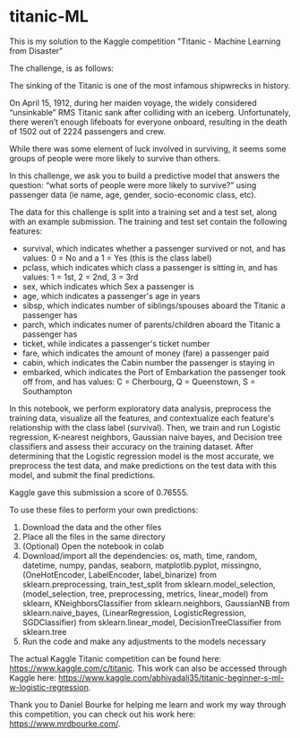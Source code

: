 # titanic-ML
This is my solution to the Kaggle competition "Titanic - Machine Learning from Disaster"

The challenge, is as follows:

The sinking of the Titanic is one of the most infamous shipwrecks in history.

On April 15, 1912, during her maiden voyage, the widely considered “unsinkable” RMS Titanic sank after colliding with an iceberg. Unfortunately, there weren’t enough lifeboats for everyone onboard, resulting in the death of 1502 out of 2224 passengers and crew.

While there was some element of luck involved in surviving, it seems some groups of people were more likely to survive than others.

In this challenge, we ask you to build a predictive model that answers the question: “what sorts of people were more likely to survive?” using passenger data (ie name, age, gender, socio-economic class, etc).

The data for this challenge is split into a training set and a test set, along with an example submission. The training and test set contain the following features:

- survival, which indicates whether a passenger survived or not, and has values:	0 = No and a 1 = Yes (this is the class label)
- pclass, which indicates which class a passenger is sitting in, and has values:	1 = 1st, 2 = 2nd, 3 = 3rd
- sex, which indicates which Sex a passenger is
- age, which indicates a passenger's age in years
- sibsp, which indicates number of siblings/spouses aboard the Titanic a passenger has
- parch, which indicates numer of parents/children aboard the Titanic a passenger has
- ticket, while indicates a passenger's ticket number
- fare, which indicates the amount of money (fare) a passenger paid
- cabin, which indicates the Cabin number the passenger is staying in
- embarked, which indicates the	Port of Embarkation the passenger took off from, and has values:	C = Cherbourg, Q = Queenstown, S = Southampton

In this notebook, we perform exploratory data analysis, preprocess the training data, visualize all the features, and contextualize each feature's relationship with the class label (survival). Then, we train and run Logistic regression, K-nearest neighbors, Gaussian naive bayes, and Decision tree classifiers and assess their accuracy on the training dataset. After determining that the Logistic regression model is the most accurate, we preprocess the test data, and make predictions on the test data with this model, and submit the final predictions. 

Kaggle gave this submission a score of 0.76555. 

To use these files to perform your own predictions:
1. Download the data and the other files
2. Place all the files in the same directory
3. (Optional) Open the notebook in colab
4. Download/import all the dependencies: os, math, time, random, datetime, numpy, pandas, seaborn, matplotlib.pyplot, missingno, (OneHotEncoder, LabelEncoder, label_binarize) from sklearn.preprocessing, train_test_split from sklearn.model_selection, (model_selection, tree, preprocessing, metrics, linear_model) from sklearn, KNeighborsClassifier from sklearn.neighbors, GaussianNB from sklearn.naive_bayes, (LinearRegression, LogisticRegression, SGDClassifier) from sklearn.linear_model, DecisionTreeClassifier from sklearn.tree 
5. Run the code and make any adjustments to the models necessary

The actual Kaggle Titanic competition can be found here: https://www.kaggle.com/c/titanic.
This work can also be accessed through Kaggle here: https://www.kaggle.com/abhivadali35/titanic-beginner-s-ml-w-logistic-regression.

Thank you to Daniel Bourke for helping me learn and work my way through this competition, you can check out his work here: https://www.mrdbourke.com/. 
